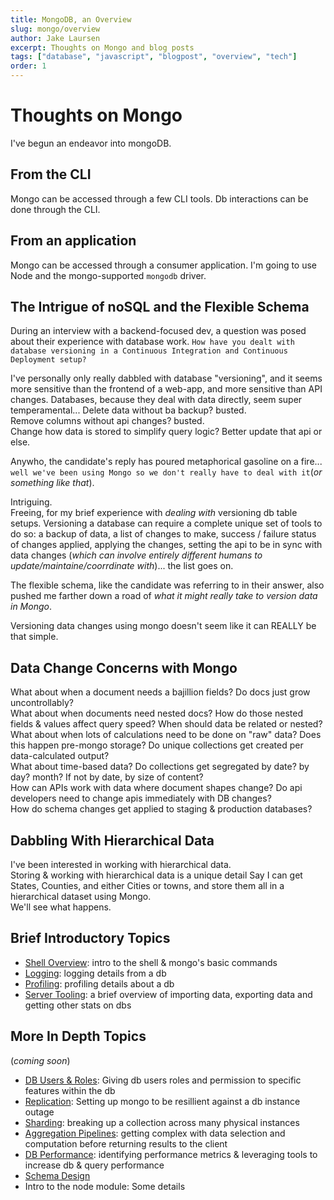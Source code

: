 ```yaml
---
title: MongoDB, an Overview
slug: mongo/overview
author: Jake Laursen
excerpt: Thoughts on Mongo and blog posts
tags: ["database", "javascript", "blogpost", "overview", "tech"]
order: 1
---
```


# Thoughts on Mongo

I've begun an endeavor into mongoDB.

## From the CLI

Mongo can be accessed through a few CLI tools. Db interactions can be done through the CLI.

## From an application

Mongo can be accessed through a consumer application. I'm going to use Node and the mongo-supported `mongodb` driver.

## The Intrigue of noSQL and the Flexible Schema

During an interview with a backend-focused dev, a question was posed about their experience with database work. `How have you dealt with database versioning in a Continuous Integration and Continuous Deployment setup?`

I've personally only really dabbled with database "versioning", and it seems more sensitive than the frontend of a web-app, and more sensitive than API changes. Databases, because they deal with data directly, seem super temperamental...
Delete data without ba backup? busted.  
Remove columns without api changes? busted.  
Change how data is stored to simplify query logic? Better update that api or else.

Anywho, the candidate's reply has poured metaphorical gasoline on a fire...  
`well we've been using Mongo so we don't really have to deal with it`(_or something like that_).

Intriguing.  
Freeing, for my brief experience with _dealing with_ versioning db table setups. Versioning a database can require a complete unique set of tools to do so: a backup of data, a list of changes to make, success / failure status of changes applied, applying the changes, setting the api to be in sync with data changes (_which can involve entirely different humans to update/maintaine/coorrdinate with_)... the list goes on.

The flexible schema, like the candidate was referring to in their answer, also pushed me farther down a road of _what it might really take to version data in Mongo_.

Versioning data changes using mongo doesn't seem like it can REALLY be that simple.

## Data Change Concerns with Mongo

What about when a document needs a bajillion fields? Do docs just grow uncontrollably?  
What about when documents need nested docs? How do those nested fields & values affect query speed? When should data be related or nested?  
What about when lots of calculations need to be done on "raw" data? Does this happen pre-mongo storage? Do unique collections get created per data-calculated output?  
What about time-based data? Do collections get segregated by date? by day? month? If not by date, by size of content?  
How can APIs work with data where document shapes change? Do api developers need to change apis immediately with DB changes?  
How do schema changes get applied to staging & production databases?

## Dabbling With Hierarchical Data

I've been interested in working with hierarchical data.  
Storing & working with hierarchical data is a unique detail
Say I can get States, Counties, and either Cities or towns, and store them all in a hierarchical dataset using Mongo.  
We'll see what happens.

## Brief Introductory Topics

- [Shell Overview](/mongo/shell-overview): intro to the shell & mongo's basic commands
- [Logging](/mongo/logging-db-components): logging details from a db
- [Profiling](/mongo/profiling): profiling details about a db
- [Server Tooling](/mongo/server-tooling): a brief overview of importing data, exporting data and getting other stats on dbs

## More In Depth Topics

(_coming soon_)

- [DB Users & Roles](/mongo/roles/overview): Giving db users roles and permission to specific features within the db
- [Replication](/mongo/replication): Setting up mongo to be resillient against a db instance outage
- [Sharding](/mongo/Sharding): breaking up a collection across many physical instances
- [Aggregation Pipelines](/mongo/agg): getting complex with data selection and computation before returning results to the client
- [DB Performance](/mongo/performance): identifying performance metrics & leveraging tools to increase db & query performance
- [Schema Design](/mongo/data-modeling/schema-design-patterns)
- Intro to the node module: Some details

